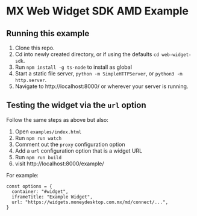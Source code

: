 # MX Web Widget SDK AMD Example

## Running this example

1. Clone this repo.
2. Cd into newly created directory, or if using the defaults `cd web-widget-sdk`.
3. Run `npm install -g ts-node` to install as global
4. Start a static file server, `python -m SimpleHTTPServer`, or `python3 -m http.server`.
5. Navigate to http://localhost:8000/ or wherever your server is running.

## Testing the widget via the `url` option

Follow the same steps as above but also:

1. Open `examples/index.html`
2. Run `npm run watch`
3. Comment out the `proxy` configuration option
4. Add a `url` configuration option that is a widget URL
5. Run `npm run build`
6. visit http://localhost:8000/example/

For example:

```
const options = {
  container: "#widget",
  iframeTitle: "Example Widget",
  url: "https://widgets.moneydesktop.com.mx/md/connect/...",
}
```
